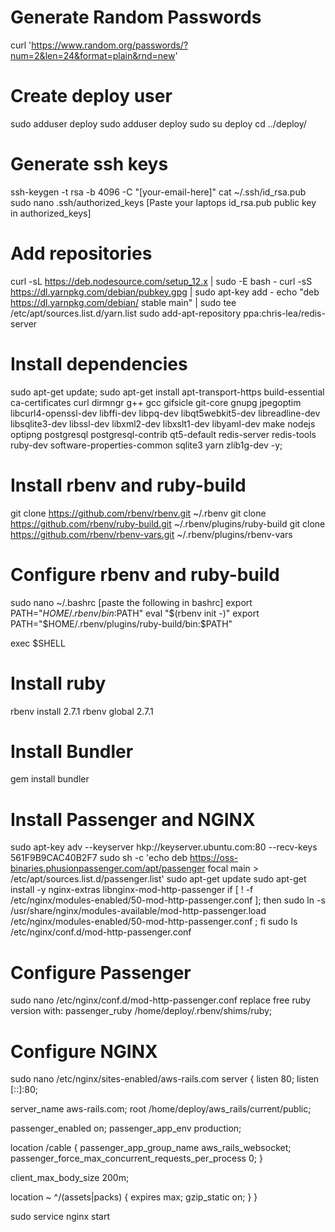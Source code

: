 # Generate Random Passwords
curl 'https://www.random.org/passwords/?num=2&len=24&format=plain&rnd=new' 

# Create deploy user
sudo adduser deploy 
sudo adduser deploy sudo 
su deploy 
cd ../deploy/ 

# Generate ssh keys  
ssh-keygen -t rsa -b 4096 -C "[your-email-here]"
cat ~/.ssh/id_rsa.pub 
sudo nano .ssh/authorized_keys 
[Paste your laptops id_rsa.pub public key in authorized_keys]

# Add repositories
curl -sL https://deb.nodesource.com/setup_12.x | sudo -E bash -
curl -sS https://dl.yarnpkg.com/debian/pubkey.gpg | sudo apt-key add -
echo "deb https://dl.yarnpkg.com/debian/ stable main" | sudo tee /etc/apt/sources.list.d/yarn.list
sudo add-apt-repository ppa:chris-lea/redis-server

# Install dependencies
sudo apt-get update; sudo apt-get install apt-transport-https build-essential ca-certificates curl dirmngr g++ gcc gifsicle git-core gnupg jpegoptim libcurl4-openssl-dev libffi-dev libpq-dev libqt5webkit5-dev libreadline-dev libsqlite3-dev libssl-dev libxml2-dev libxslt1-dev libyaml-dev make nodejs optipng postgresql postgresql-contrib qt5-default redis-server redis-tools ruby-dev software-properties-common sqlite3 yarn zlib1g-dev -y;

# Install rbenv and ruby-build
git clone https://github.com/rbenv/rbenv.git ~/.rbenv
git clone https://github.com/rbenv/ruby-build.git ~/.rbenv/plugins/ruby-build
git clone https://github.com/rbenv/rbenv-vars.git ~/.rbenv/plugins/rbenv-vars

# Configure rbenv and ruby-build
sudo nano ~/.bashrc
[paste the following in bashrc]
  export PATH="$HOME/.rbenv/bin:$PATH"
  eval "$(rbenv init -)"
  export PATH="$HOME/.rbenv/plugins/ruby-build/bin:$PATH"

exec $SHELL

# Install ruby 
rbenv install 2.7.1
rbenv global 2.7.1

# Install Bundler
gem install bundler

# Install Passenger and NGINX 
sudo apt-key adv --keyserver hkp://keyserver.ubuntu.com:80 --recv-keys 561F9B9CAC40B2F7
sudo sh -c 'echo deb https://oss-binaries.phusionpassenger.com/apt/passenger focal main > /etc/apt/sources.list.d/passenger.list'
sudo apt-get update
sudo apt-get install -y nginx-extras libnginx-mod-http-passenger
if [ ! -f /etc/nginx/modules-enabled/50-mod-http-passenger.conf ]; then sudo ln -s /usr/share/nginx/modules-available/mod-http-passenger.load /etc/nginx/modules-enabled/50-mod-http-passenger.conf ; fi
sudo ls /etc/nginx/conf.d/mod-http-passenger.conf

# Configure Passenger
sudo nano /etc/nginx/conf.d/mod-http-passenger.conf
replace free ruby version with: passenger_ruby /home/deploy/.rbenv/shims/ruby;

# Configure NGINX
sudo nano /etc/nginx/sites-enabled/aws-rails.com
server {
  listen 80;
  listen [::]:80;

  server_name aws-rails.com;
  root /home/deploy/aws_rails/current/public;

  passenger_enabled on;
  passenger_app_env production;

  location /cable {
    passenger_app_group_name aws_rails_websocket;
    passenger_force_max_concurrent_requests_per_process 0;
  }

  client_max_body_size 200m;

  location ~ ^/(assets|packs) {
    expires max;
    gzip_static on;
  }
}

sudo service nginx start
